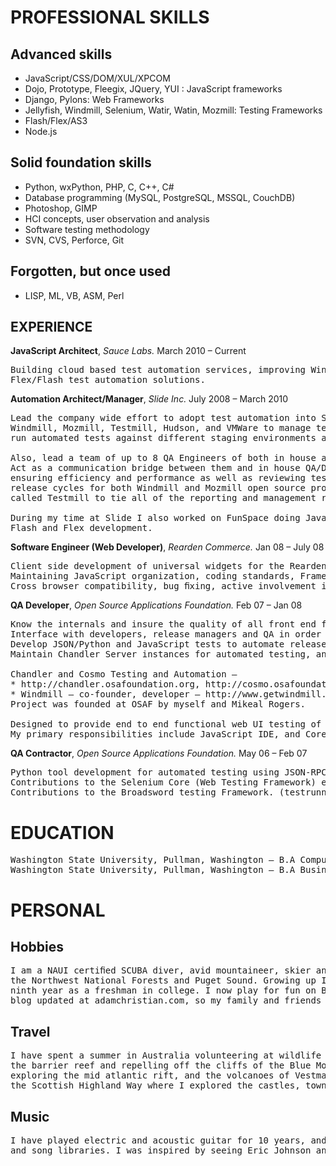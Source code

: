 PROFESSIONAL SKILLS
===================

Advanced skills
---------------
* JavaScript/CSS/DOM/XUL/XPCOM
* Dojo, Prototype, Fleegix, JQuery, YUI : JavaScript frameworks
* Django, Pylons: Web Frameworks
* Jellyfish, Windmill, Selenium, Watir, Watin, Mozmill: Testing Frameworks
* Flash/Flex/AS3
* Node.js

Solid foundation skills
-----------------------
* Python, wxPython, PHP, C, C++, C#
* Database programming (MySQL, PostgreSQL, MSSQL, CouchDB)
* Photoshop, GIMP
* HCI concepts, user observation and analysis
* Software testing methodology
* SVN, CVS, Perforce, Git

Forgotten, but once used
------------------------
* LISP, ML, VB, ASM, Perl

EXPERIENCE
----------

**JavaScript Architect**, *Sauce Labs.* March 2010 – Current
<pre>
Building cloud based test automation services, improving Windmill, Selenium and working on 
Flex/Flash test automation solutions.
</pre>

**Automation Architect/Manager**, *Slide Inc.* July 2008 – March 2010
<pre>
Lead the company wide effort to adopt test automation into Slide QA. Built an automated testing system using:
Windmill, Mozmill, Testmill, Hudson, and VMWare to manage testing resources, interact with the source repositories, 
run automated tests against different staging environments and branches, and report results.

Also, lead a team of up to 8 QA Engineers of both in house and outsourced resources writing automated test cases. 
Act as a communication bridge between them and in house QA/Development/IT, provide them with tools and manage goals 
ensuring efficiency and performance as well as reviewing tests ensuring the quality. Played a major role in many 
release cycles for both Windmill and Mozmill open source projects, and created a test case management server 
called Testmill to tie all of the reporting and management resources together for fast test analysis and debugging.

During my time at Slide I also worked on FunSpace doing JavaScript and Python development, and SuperPocus doing 
Flash and Flex development.
</pre>

**Software Engineer (Web Developer)**, *Rearden Commerce.* Jan 08 – July 08
<pre>
Client side development of universal widgets for the Rearden Personal Assistant.
Maintaining JavaScript organization, coding standards, Framework usage and performance.
Cross browser compatibility, bug ﬁxing, active involvement in client side architecture and planning.
</pre>

**QA Developer**, *Open Source Applications Foundation.* Feb 07 – Jan 08
<pre>
Know the internals and insure the quality of all front end functionality in the Chandler Server.
Interface with developers, release managers and QA in order to ensure smooth releases.
Develop JSON/Python and JavaScript tests to automate release cycles.
Maintain Chandler Server instances for automated testing, and QA Sessions.

Chandler and Cosmo Testing and Automation –
* http://chandler.osafoundation.org, http://cosmo.osafoundation.org
* Windmill — co-founder, developer — http://www.getwindmill.com
Project was founded at OSAF by myself and Mikeal Rogers.

Designed to provide end to end functional web UI testing of any web application.
My primary responsibilities include JavaScript IDE, and Core interaction with the Browsers.
</pre>

**QA Contractor**, *Open Source Applications Foundation.* May 06 – Feb 07
<pre>
Python tool development for automated testing using JSON-RPC, CMP.
Contributions to the Selenium Core (Web Testing Framework) enhancing AJAX testing functionality.
Contributions to the Broadsword testing Framework. (testrunner, stress testing)
</pre>

EDUCATION
=========
<pre>
Washington State University, Pullman, Washington — B.A Computer Science
Washington State University, Pullman, Washington — B.A Business Administration
</pre>

PERSONAL
========

Hobbies
-------

<pre>
I am a NAUI certiﬁed SCUBA diver, avid mountaineer, skier and sailor. I spent most of my life exploring 
the Northwest National Forests and Puget Sound. Growing up I played eight years of premier soccer and a 
ninth year as a freshman in college. I now play for fun on Bay Area teams to keep ﬁt. I try to keep my 
blog updated at adamchristian.com, so my family and friends can follow my adventures.
</pre>

Travel
------
<pre>
I have spent a summer in Australia volunteering at wildlife refuges and conservation parks, diving on 
the barrier reef and repelling off the cliffs of the Blue Mountains. I also spent a summer in Iceland 
exploring the mid atlantic rift, and the volcanoes of Vestmannaeyjar. My most recent excursion was to 
the Scottish Highland Way where I explored the castles, towns and distilleries.
</pre>

Music
-----
<pre>
I have played electric and acoustic guitar for 10 years, and like to keep up on my tablature reading 
and song libraries. I was inspired by seeing Eric Johnson and Joe Satriani in concert in Spokane Washington.
</pre>